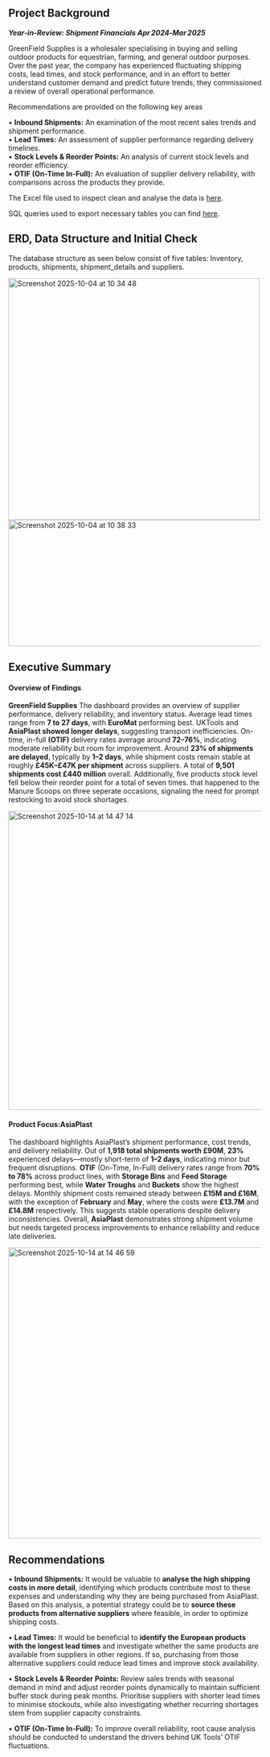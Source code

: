 ## Project Background  

***Year‑in‑Review: Shipment Financials Apr 2024‑Mar 2025***  

GreenField Supplies is a wholesaler specialising in buying and selling outdoor products for equestrian, farming, and general outdoor purposes. Over the past year, the company has experienced fluctuating shipping costs, lead times, and stock performance, and in an effort to better understand customer demand and predict future trends, they commissioned a review of overall operational performance.

Recommendations are provided on the following key areas

• **Inbound Shipments:** An examination of the most recent sales trends and shipment performance.  
• **Lead Times:** An assessment of supplier performance regarding delivery timelines.  
• **Stock Levels & Reorder Points:** An analysis of current stock levels and reorder efficiency.  
• **OTIF (On-Time In-Full):** An evaluation of supplier delivery reliability, with comparisons across the products they provide.  

The Excel file used to inspect clean and analyse the data is [here](Excel/Issue_log.png). 

SQL queries used to export necessary tables you can find [here](SQL/SQL_Queries.sql).

## ERD, Data Structure and Initial Check

The database structure as seen below consist of five tables: Inventory, products, shipments, shipment_details and suppliers.  

<img width="500" height="480" alt="Screenshot 2025-10-04 at 10 34 48" src="https://github.com/user-attachments/assets/b3997689-f0c1-4868-97da-a94ba8453aa1" />   


<img width="919" height="251" alt="Screenshot 2025-10-04 at 10 38 33" src="https://github.com/user-attachments/assets/d95283a5-0c33-42e7-a9aa-f6ef9ffd7c65" />  


## Executive Summary  

#### Overview of Findings 

**GreenField Supplies** The dashboard provides an overview of supplier performance, delivery reliability, and inventory status. Average lead times range from **7 to 27 days**, with **EuroMat** performing best. UKTools and **AsiaPlast showed longer delays**, suggesting transport inefficiencies. On-time, in-full **(OTIF)** delivery rates average around **72–76%**, indicating moderate reliability but room for improvement. Around **23% of shipments are delayed**, typically by **1–2 days**, while shipment costs remain stable at roughly **£45K–£47K per shipment** across suppliers. A total of **9,501 shipments cost £440 million** overall. Additionally, five products stock level fell below their reorder point for a total of seven times. that happened to the Manure Scoops on three seperate occasions, signaling the need for prompt restocking to avoid stock shortages.  

<img width="1055" height="594" alt="Screenshot 2025-10-14 at 14 47 14" src="https://github.com/user-attachments/assets/9eda8c98-4d87-404c-8e7e-32aaa73f3f76" />  

#### Product Focus:AsiaPlast  

The dashboard highlights AsiaPlast’s shipment performance, cost trends, and delivery reliability. Out of **1,918 total shipments worth £90M**, **23%** experienced delays—mostly short-term of **1–2 days**, indicating minor but frequent disruptions. **OTIF** (On-Time, In-Full) delivery rates range from **70% to 78%** across product lines, with **Storage Bins** and **Feed Storage** performing best, while **Water Troughs** and **Buckets** show the highest delays.  Monthly shipment costs remained steady between **£15M and £16M**, with the exception of **February** and **May**, where the costs were **£13.7M** and **£14.8M** respectively. This suggests stable operations despite delivery inconsistencies. Overall, **AsiaPlast** demonstrates strong shipment volume but needs targeted process improvements to enhance reliability and reduce late deliveries.  

<img width="1058" height="578" alt="Screenshot 2025-10-14 at 14 46 59" src="https://github.com/user-attachments/assets/f7a52e3b-c297-45a6-882a-ea0afbdf3d13" />  

## Recommendations 

• **Inbound Shipments:** It would be valuable to **analyse the high shipping costs in more detail**, identifying which products contribute most to these expenses and understanding why they are being purchased from AsiaPlast. Based on this analysis, a potential strategy could be to **source these products from alternative suppliers** where feasible, in order to optimize shipping costs.

• **Lead Times:** It would be beneficial to **identify the European products with the longest lead times** and investigate whether the same products are available from suppliers in other regions. If so, purchasing from those alternative suppliers could reduce lead times and improve stock availability.

• **Stock Levels & Reorder Points:** Review sales trends with seasonal demand in mind and adjust reorder points dynamically to maintain sufficient buffer stock during peak months. Prioritise suppliers with shorter lead times to minimise stockouts, while also investigating whether recurring shortages stem from supplier capacity constraints.

• **OTIF (On-Time In-Full):** To improve overall reliability, root cause analysis should be conducted to understand the drivers behind UK Tools’ OTIF fluctuations.

